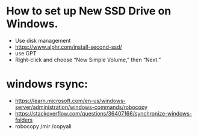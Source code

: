 # How to set up New SSD Drive on Windows. 
- Use disk management
-  https://www.alphr.com/install-second-ssd/
  -  use GPT
  -  Right-click and choose “New Simple Volume,” then “Next.”
# windows rsync: 
- https://learn.microsoft.com/en-us/windows-server/administration/windows-commands/robocopy  
- https://stackoverflow.com/questions/36407166/synchronize-windows-folders  
- robocopy <source> <destination> /mir /copyall  
